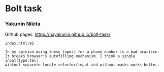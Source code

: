 # Bolt task
### Yakunin Nikita

Github pages: https://nayakunin.github.io/bolt-task/

`index.html:95`
```
In my opinion using these inputs for a phone number is a bad practice.
It breaks browser's autofilling mechanism. I think a single input[type:tel]
wihtout separete locale selector/input and without masks works better.
```

